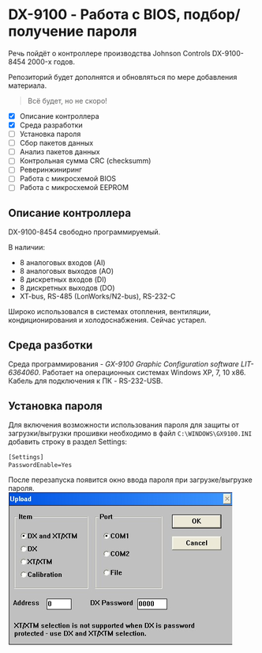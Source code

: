 # DX-9100 - Работа с BIOS, подбор/получение пароля

Речь пойдёт о контроллере производства Johnson Controls DX-9100-8454 2000-х годов.

Репозиторий будет дополнятся и обновляться по мере добавления материала.
> Всё будет, но не скоро!

- [X] Описание контроллера
- [X] Среда разработки
- [ ] Установка пароля
- [ ] Сбор пакетов данных
- [ ] Анализ пакетов данных
- [ ] Контрольная сумма CRC (checksumm)
- [ ] Реверинжиниринг
- [ ] Работа с микросхемой BIOS
- [ ] Работа с микросхемой EEPROM

## Описание контроллера

DX-9100-8454 свободно программируемый.

В наличии:
- 8 аналоговых входов (AI)
- 8 аналоговых выходов (AO)
- 8 дискретных входов (DI)
- 8 дискретных выходов (DO)
- XT-bus, RS-485 (LonWorks/N2-bus), RS-232-C

Широко использовался в системах отопления, вентиляции, кондиционирования и холодоснабжения. Сейчас устарел.

## Среда разботки

Среда программирования - *GX-9100 Graphic Configuration software LIT-6364060*. Работает на операционных системах Windows XP, 7, 10 x86. Кабель для подключения к ПК - RS-232-USB.

## Установка пароля

Для включения возможности использования пароля для защиты от загрузки/выгрузки прошивки необходимо в файл ``C:\WINDOWS\GX9100.INI`` добавить строку в раздел Settings:
```
[Settings]
PasswordEnable=Yes
```
После перезапуска появится окно ввода пароля при загрузке/выгрузке пароля.
![Password](https://github.com/Fine87/DX-9100/blob/main/img/gx_9100_passwd.jpg)
